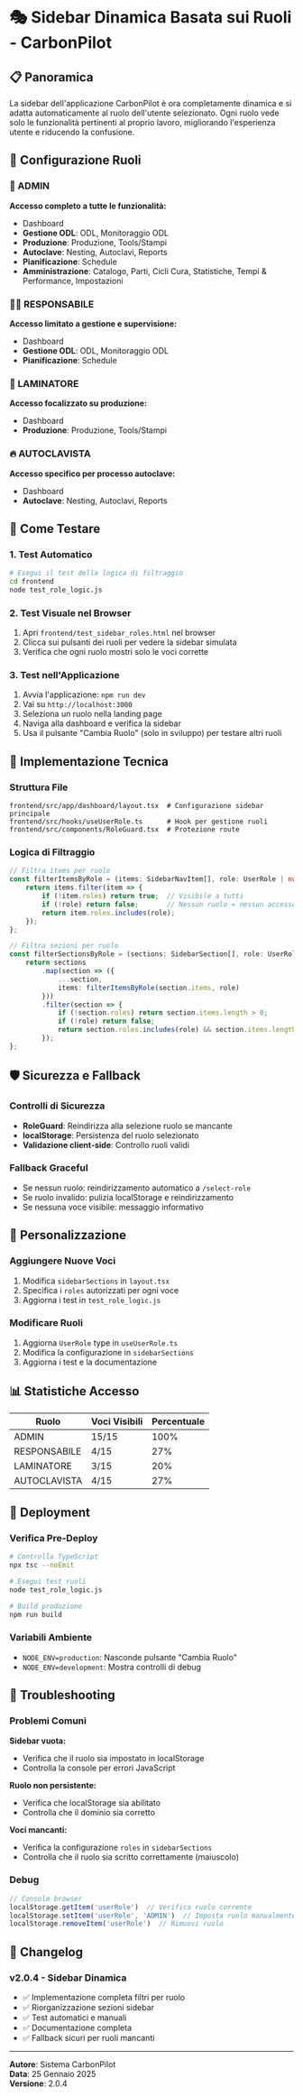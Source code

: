 # 🎭 Sidebar Dinamica Basata sui Ruoli - CarbonPilot

## 📋 Panoramica

La sidebar dell'applicazione CarbonPilot è ora completamente dinamica e si adatta automaticamente al ruolo dell'utente selezionato. Ogni ruolo vede solo le funzionalità pertinenti al proprio lavoro, migliorando l'esperienza utente e riducendo la confusione.

## 🎯 Configurazione Ruoli

### 👑 ADMIN
**Accesso completo a tutte le funzionalità:**
- Dashboard
- **Gestione ODL**: ODL, Monitoraggio ODL
- **Produzione**: Produzione, Tools/Stampi
- **Autoclave**: Nesting, Autoclavi, Reports
- **Pianificazione**: Schedule
- **Amministrazione**: Catalogo, Parti, Cicli Cura, Statistiche, Tempi & Performance, Impostazioni

### 👨‍💼 RESPONSABILE
**Accesso limitato a gestione e supervisione:**
- Dashboard
- **Gestione ODL**: ODL, Monitoraggio ODL
- **Pianificazione**: Schedule

### 🔧 LAMINATORE
**Accesso focalizzato su produzione:**
- Dashboard
- **Produzione**: Produzione, Tools/Stampi

### 🔥 AUTOCLAVISTA
**Accesso specifico per processo autoclave:**
- Dashboard
- **Autoclave**: Nesting, Autoclavi, Reports

## 🧪 Come Testare

### 1. Test Automatico
```bash
# Esegui il test della logica di filtraggio
cd frontend
node test_role_logic.js
```

### 2. Test Visuale nel Browser
1. Apri `frontend/test_sidebar_roles.html` nel browser
2. Clicca sui pulsanti dei ruoli per vedere la sidebar simulata
3. Verifica che ogni ruolo mostri solo le voci corrette

### 3. Test nell'Applicazione
1. Avvia l'applicazione: `npm run dev`
2. Vai su `http://localhost:3000`
3. Seleziona un ruolo nella landing page
4. Naviga alla dashboard e verifica la sidebar
5. Usa il pulsante "Cambia Ruolo" (solo in sviluppo) per testare altri ruoli

## 🔧 Implementazione Tecnica

### Struttura File
```
frontend/src/app/dashboard/layout.tsx  # Configurazione sidebar principale
frontend/src/hooks/useUserRole.ts      # Hook per gestione ruoli
frontend/src/components/RoleGuard.tsx  # Protezione route
```

### Logica di Filtraggio
```typescript
// Filtra items per ruolo
const filterItemsByRole = (items: SidebarNavItem[], role: UserRole | null) => {
    return items.filter(item => {
        if (!item.roles) return true;  // Visibile a tutti
        if (!role) return false;       // Nessun ruolo = nessun accesso
        return item.roles.includes(role);
    });
};

// Filtra sezioni per ruolo
const filterSectionsByRole = (sections: SidebarSection[], role: UserRole | null) => {
    return sections
        .map(section => ({
            ...section,
            items: filterItemsByRole(section.items, role)
        }))
        .filter(section => {
            if (!section.roles) return section.items.length > 0;
            if (!role) return false;
            return section.roles.includes(role) && section.items.length > 0;
        });
};
```

## 🛡️ Sicurezza e Fallback

### Controlli di Sicurezza
- **RoleGuard**: Reindirizza alla selezione ruolo se mancante
- **localStorage**: Persistenza del ruolo selezionato
- **Validazione client-side**: Controllo ruoli validi

### Fallback Graceful
- Se nessun ruolo: reindirizzamento automatico a `/select-role`
- Se ruolo invalido: pulizia localStorage e reindirizzamento
- Se nessuna voce visibile: messaggio informativo

## 🎨 Personalizzazione

### Aggiungere Nuove Voci
1. Modifica `sidebarSections` in `layout.tsx`
2. Specifica i `roles` autorizzati per ogni voce
3. Aggiorna i test in `test_role_logic.js`

### Modificare Ruoli
1. Aggiorna `UserRole` type in `useUserRole.ts`
2. Modifica la configurazione in `sidebarSections`
3. Aggiorna i test e la documentazione

## 📊 Statistiche Accesso

| Ruolo | Voci Visibili | Percentuale |
|-------|---------------|-------------|
| ADMIN | 15/15 | 100% |
| RESPONSABILE | 4/15 | 27% |
| LAMINATORE | 3/15 | 20% |
| AUTOCLAVISTA | 4/15 | 27% |

## 🚀 Deployment

### Verifica Pre-Deploy
```bash
# Controlla TypeScript
npx tsc --noEmit

# Esegui test ruoli
node test_role_logic.js

# Build produzione
npm run build
```

### Variabili Ambiente
- `NODE_ENV=production`: Nasconde pulsante "Cambia Ruolo"
- `NODE_ENV=development`: Mostra controlli di debug

## 🐛 Troubleshooting

### Problemi Comuni

**Sidebar vuota:**
- Verifica che il ruolo sia impostato in localStorage
- Controlla la console per errori JavaScript

**Ruolo non persistente:**
- Verifica che localStorage sia abilitato
- Controlla che il dominio sia corretto

**Voci mancanti:**
- Verifica la configurazione `roles` in `sidebarSections`
- Controlla che il ruolo sia scritto correttamente (maiuscolo)

### Debug
```javascript
// Console browser
localStorage.getItem('userRole')  // Verifica ruolo corrente
localStorage.setItem('userRole', 'ADMIN')  // Imposta ruolo manualmente
localStorage.removeItem('userRole')  // Rimuovi ruolo
```

## 📝 Changelog

### v2.0.4 - Sidebar Dinamica
- ✅ Implementazione completa filtri per ruolo
- ✅ Riorganizzazione sezioni sidebar
- ✅ Test automatici e manuali
- ✅ Documentazione completa
- ✅ Fallback sicuri per ruoli mancanti

---

**Autore**: Sistema CarbonPilot  
**Data**: 25 Gennaio 2025  
**Versione**: 2.0.4 